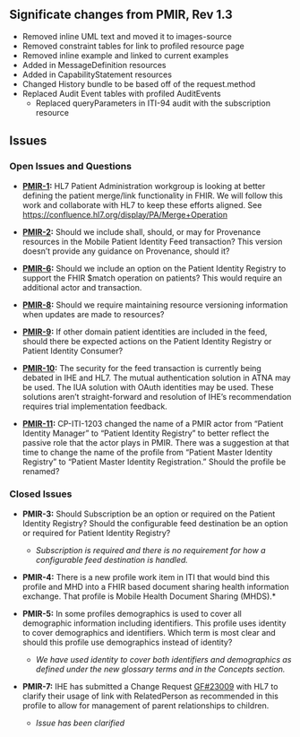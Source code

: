 ## Significate changes from PMIR, Rev 1.3

- Removed inline UML text and moved it to images-source
- Removed constraint tables for link to profiled resource page
- Removed inline example and linked to current examples
- Added in MessageDefinition resources
- Added in CapabilityStatement resources
- Changed History bundle to be based off of the request.method
- Replaced Audit Event tables with profiled AuditEvents
  - Replaced queryParameters in ITI-94 audit with the subscription resource

## Issues

### Open Issues and Questions

- **[PMIR-1](https://github.com/IHE/ITI.PMIR/issues/2):** HL7 Patient Administration workgroup is looking at better defining the patient merge/link functionality in FHIR. We will follow this work and collaborate with HL7 to keep these efforts aligned. See <https://confluence.hl7.org/display/PA/Merge+Operation>

- **[PMIR-2](https://github.com/IHE/ITI.PMIR/issues/3):** Should we include shall, should, or may for Provenance resources in the Mobile Patient Identity Feed transaction? This version doesn’t provide any guidance on Provenance, should it?

- **[PMIR-6](https://github.com/IHE/ITI.PMIR/issues/4):** Should we include an option on the Patient Identity Registry to support the FHIR $match operation on patients? This would require an additional actor and transaction.

- **[PMIR-8](https://github.com/IHE/ITI.PMIR/issues/5):** Should we require maintaining resource versioning information when updates are made to resources?

- **[PMIR-9](https://github.com/IHE/ITI.PMIR/issues/6):** If other domain patient identities are included in the feed, should there be expected actions on the Patient Identity Registry or Patient Identity Consumer?

- **[PMIR-10](https://github.com/IHE/ITI.PMIR/issues/7):** The security for the feed transaction is currently being debated in IHE and HL7. The mutual authentication solution in ATNA may be used. The IUA solution with OAuth identities may be used. These solutions aren’t straight-forward and resolution of IHE’s recommendation requires trial implementation feedback.

- **[PMIR-11](https://github.com/IHE/ITI.PMIR/issues/8):** CP-ITI-1203 changed the name of a PMIR actor from “Patient Identity Manager” to “Patient Identity Registry” to better reflect the passive role that the actor plays in PMIR. There was a suggestion at that time to change the name of the profile from “Patient Master Identity Registry” to “Patient Master Identity Registration.” Should the profile be renamed?


### Closed Issues

- **PMIR-3:** Should Subscription be an option or required on the Patient Identity Registry? Should the configurable feed destination be an option or required for Patient Identity Registry?
  - *Subscription is required and there is no requirement for how a configurable feed destination is handled.*

- **PMIR-4:** There is a new profile work item in ITI that would bind this profile and MHD into a FHIR based document sharing health information exchange. That profile is Mobile Health Document Sharing
(MHDS).*

- **PMIR-5:** In some profiles demographics is used to cover all demographic information including identifiers. This profile uses identity to cover demographics and identifiers. Which term is most clear and should this profile use demographics instead of identity?
  - *We have used identity to cover both identifiers and demographics as defined under the new glossary terms and in the Concepts section.*

- **PMIR-7:** IHE has submitted a Change Request [GF\#23009](https://jira.hl7.org/browse/FHIR-23009) with HL7 to clarify their usage of link with RelatedPerson as recommended in this profile to allow for management of parent
relationships to children.
  - *Issue has been clarified*